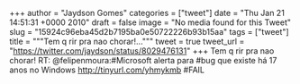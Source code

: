 
+++
author = "Jaydson Gomes"
categories = ["tweet"]
date = "Thu Jan 21 14:51:31 +0000 2010"
draft = false
image = "No media found for this Tweet"
slug = "15924c96eba45d2b7195ba0e50722226b93b15aa"
tags = ["tweet"]
title = """Tem q rir pra nao chorar!..."""
tweet = true
tweet_url = "https://twitter.com/jaydson/status/8029476131"
+++
Tem q rir pra nao chorar! RT: @felipenmoura:#Microsoft alerta para #bug que existe há 17 anos no Windows http://tinyurl.com/yhmykmb #FAIL
